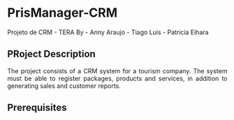 # PrisManager-CRM
Projeto de CRM - TERA By - Anny Araujo - Tiago Luis - Patricia Eihara

## PRoject Description 
<p align="justify"> The project consists of a CRM system for a tourism company. The system must be able to register packages, products and services, in addition to generating sales and customer reports. </p>

## Prerequisites
